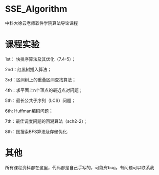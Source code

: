 # SSE_Algorithm
中科大徐云老师软件学院算法导论课程

# 课程实验
1st： 快排序算法及其优化（7.4-5）；

2nd：红黑树插入算法；

3rd：区间树上的重叠区间查找算法；

4th：求平面上n个顶点的最近点对问题；

5th：最长公共子序列（LCS）问题；

6th: Huffman编码问题；

7th：最佳调度问题的回溯算法（sch2-2）；

8th：图搜索BFS算法及存储优化.

# 其他
所有课程资料都在这里，代码都是自己手写的，可能有bug，有问题可以联系我
